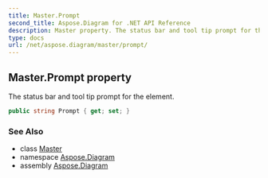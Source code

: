 ```yaml
---
title: Master.Prompt
second_title: Aspose.Diagram for .NET API Reference
description: Master property. The status bar and tool tip prompt for the element
type: docs
url: /net/aspose.diagram/master/prompt/
---
```

## Master.Prompt property

The status bar and tool tip prompt for the element.

```csharp
public string Prompt { get; set; }
```

### See Also

* class [Master](../)
* namespace [Aspose.Diagram](../../master/)
* assembly [Aspose.Diagram](../../../)



